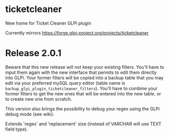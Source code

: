# ticketcleaner
New home for Ticket Cleaner GLPi plugin

Currently mirrors https://forge.glpi-project.org/projects/ticketcleaner


# Release 2.0.1
Beware that this new release will not keep your existing filters. You'll have to input them again with the new interface that permits to edit them directly into GLPi.
Your former filters will be copied into a backup table that you may edit via your preferred mySQL query editor (table name is `backup_glpi_plugin_ticketcleaner_filters`).
You'll have to combine your former filters to get the new ones that will be entered into the new table, or to create new one from scratch.

This version also brings the possibility to debug your regex using the GLPi debug mode (see wiki).

Extends 'regex' and 'replacement' size (instead of VARCHAR will use TEXT field type).

